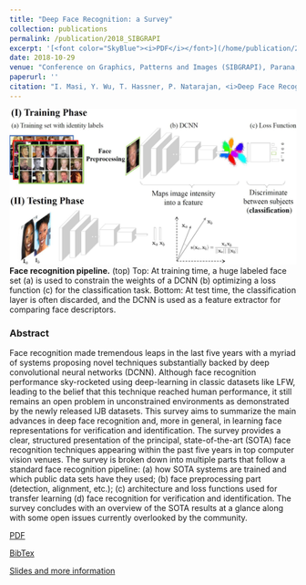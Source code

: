```yaml
---
title: "Deep Face Recognition: a Survey"
collection: publications
permalink: /publication/2018_SIBGRAPI
excerpt: '[<font color="SkyBlue"><i>PDF</i></font>](/home/publication/2018_SIBGRAPI)'
date: 2018-10-29
venue: "Conference on Graphics, Patterns and Images (SIBGRAPI), Parana, Brazil"
paperurl: ''
citation: "I. Masi, Y. Wu, T. Hassner, P. Natarajan, <i>Deep Face Recognition: a Survey</i>, Conference on Graphics, Patterns and Images (SIBGRAPI), Parana, Brazil, October 2018"
---
```

[comment]: <> (<img src='../images/New - Icon.jpg' width='60'>)

<img src='../projects/DeepFaceSurvey/teaser.jpg'><br/>
<b>Face recognition pipeline.</b> (top) Top: At training time, a huge labeled face set (a) is used to constrain the weights of a DCNN (b) optimizing a loss function (c) for the classification task. Bottom: At test time, the classification layer is often discarded, and the DCNN is used as a feature extractor for comparing face descriptors.

### Abstract
Face recognition made tremendous leaps in the last five years with a myriad of systems proposing novel techniques substantially backed by deep convolutional neural networks (DCNN). Although face recognition performance sky-rocketed using deep-learning in classic datasets like LFW, leading to the belief that this technique reached human performance, it still remains an open problem in unconstrained environments as
demonstrated by the newly released IJB datasets.
This survey aims to summarize the main advances in deep face recognition and, more in general, in learning face representations for verification and identification. The survey provides a clear, structured presentation of the principal, state-of-the-art (SOTA) face recognition techniques appearing within the past five years in top computer vision venues.
The survey is broken down into multiple parts that follow a standard face recognition pipeline: (a) how SOTA systems are trained and which public data sets have they used; (b) face preprocessing part (detection, alignment, etc.); (c) architecture and loss functions used for transfer learning (d) face recognition for verification and identification. The survey concludes with an overview of the SOTA results at a glance along with some open issues currently overlooked by the community.

[PDF](../projects/DeepFaceSurvey/Masietal2018deepfacesurvey.pdf)

[BibTex](../projects/DeepFaceSurvey/BibTeX.txt)

[Slides and more information](https://isi-vista.github.io/deep-face-recognition-tutorial/)
